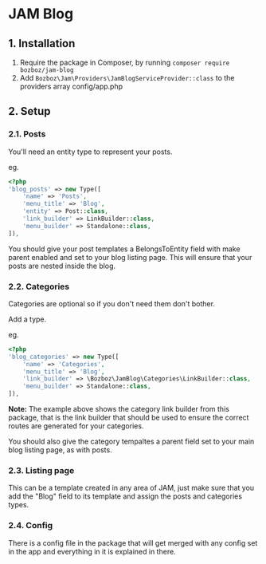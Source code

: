 # JAM Blog


## 1. Installation

1. Require the package in Composer, by running `composer require bozboz/jam-blog`
2. Add `Bozboz\Jam\Providers\JamBlogServiceProvider::class` to the providers array config/app.php


## 2. Setup


### 2.1. Posts

You'll need an entity type to represent your posts.

eg.
```php
<?php
'blog_posts' => new Type([
    'name' => 'Posts',
    'menu_title' => 'Blog',
    'entity' => Post::class,
    'link_builder' => LinkBuilder::class,
    'menu_builder' => Standalone::class,
]),
```

You should give your post templates a BelongsToEntity field with make parent enabled and set to your blog listing page. This will ensure that your posts are nested inside the blog.


### 2.2. Categories

Categories are optional so if you don't need them don't bother. 

Add a type.

eg.
```php
<?php
'blog_categories' => new Type([
    'name' => 'Categories',
    'menu_title' => 'Blog',
    'link_builder' => \Bozboz\JamBlog\Categories\LinkBuilder::class,
    'menu_builder' => Standalone::class,
]),
```

__Note:__ The example above shows the category link builder from this package, that is the link builder that should be used to ensure the correct routes are generated for your categories.

You should also give the category tempaltes a parent field set to your main blog listing page, as with posts. 


### 2.3. Listing page

This can be a template created in any area of JAM, just make sure that you add the "Blog" field to its template and assign the posts and categories types.

### 2.4. Config

There is a config file in the package that will get merged with any config set in the app and everything in it is explained in there.